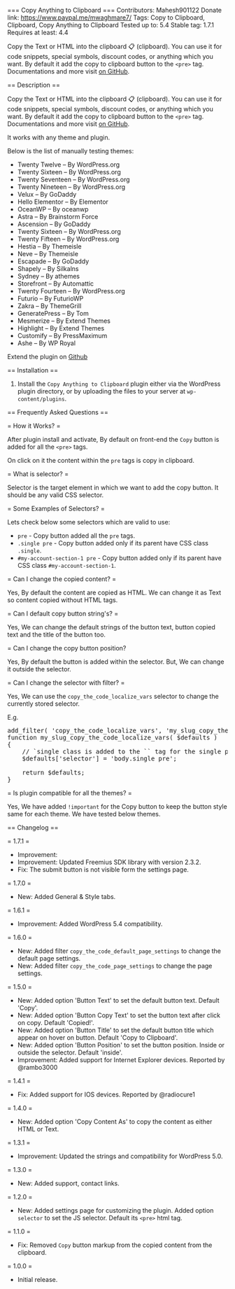 === Copy Anything to Clipboard ===
Contributors: Mahesh901122
Donate link: https://www.paypal.me/mwaghmare7/
Tags: Copy to Clipboard, Clipboard, Copy Anything to Clipboard
Tested up to: 5.4
Stable tag: 1.7.1
Requires at least: 4.4

Copy the Text or HTML into the clipboard 📋 (clipboard). You can use it for code snippets, special symbols, discount codes, or anything which you want. By default it add the copy to clipboard button to the <code>&lt;pre&gt;</code> tag. Documentations and more visit <a href="https://github.com/maheshwaghmare/copy-the-code/"> on GitHub</a>.

== Description ==

Copy the Text or HTML into the clipboard 📋 (clipboard). You can use it for code snippets, special symbols, discount codes, or anything which you want. By default it add the copy to clipboard button to the <code>&lt;pre&gt;</code> tag. Documentations and more visit <a href="https://github.com/maheshwaghmare/copy-the-code/"> on GitHub</a>.

It works with any theme and plugin.

Below is the list of manually testing themes:

- Twenty Twelve – By WordPress.org
- Twenty Sixteen – By WordPress.org
- Twenty Seventeen – By WordPress.org
- Twenty Nineteen – By WordPress.org
- Velux – By GoDaddy
- Hello Elementor – By Elementor
- OceanWP – By oceanwp
- Astra – By Brainstorm Force
- Ascension – By GoDaddy
- Twenty Sixteen – By WordPress.org
- Twenty Fifteen – By WordPress.org
- Hestia – By Themeisle
- Neve – By Themeisle
- Escapade – By GoDaddy
- Shapely – By Silkalns
- Sydney – By athemes
- Storefront – By Automattic
- Twenty Fourteen – By WordPress.org
- Futurio – By FuturioWP
- Zakra – By ThemeGrill
- GeneratePress – By Tom
- Mesmerize – By Extend Themes
- Highlight – By Extend Themes
- Customify – By PressMaximum
- Ashe – By WP Royal

Extend the plugin on [Github](https://github.com/maheshwaghmare/copy-the-code/)

== Installation ==

1. Install the <code>Copy Anything to Clipboard</code> plugin either via the WordPress plugin directory, or by uploading the files to your server at <code>wp-content/plugins</code>.

== Frequently Asked Questions ==

= How it Works? =

After plugin install and activate, By default on front-end the `Copy` button is added for all the `<pre>` tags.

On click on it the content within the `pre` tags is copy in clipboard.

= What is selector? =

Selector is the target element in which we want to add the copy button. It should be any valid CSS selector.

= Some Examples of Selectors? =

Lets check below some selectors which are valid to use:

- `pre` - Copy button added all the `pre` tags.
- `.single pre` - Copy button added only if its parent have CSS class `.single`.
- `#my-account-section-1 pre` - Copy button added only if its parent have CSS class `#my-account-section-1`.

= Can I change the copied content? =

Yes, By default the content are copied as HTML. We can change it as Text so content copied without HTML tags.

= Can I default copy button string's? =

Yes, We can change the default strings of the button text, button copied text and the title of the button too.

= Can I change the copy button position?

Yes, By default the button is added within the selector. But, We can change it outside the selector.

= Can I change the selector with filter? =

Yes, We can use the `copy_the_code_localize_vars` selector to change the currently stored selector.

E.g.

<pre>
add_filter( 'copy_the_code_localize_vars', 'my_slug_copy_the_code_localize_vars' );
function my_slug_copy_the_code_localize_vars( $defaults )
{
	// `single class is added to the `<body>` tag for the single page, post etc.
	$defaults['selector'] = 'body.single pre';

	return $defaults;	
}
</pre>

= Is plugin compatible for all the themes? =

Yes, We have added `!important` for the Copy button to keep the button style same for each theme. We have tested below themes.

== Changelog ==

= 1.7.1 =

* Improvement: 
* Improvement: Updated Freemius SDK library with version 2.3.2.
* Fix: The submit button is not visible form the settings page.

= 1.7.0 =

* New: Added General & Style tabs.

= 1.6.1 =

* Improvement: Added WordPress 5.4 compatibility.

= 1.6.0 =

* New: Added filter `copy_the_code_default_page_settings` to change the default page settings.
* New: Added filter `copy_the_code_page_settings` to change the page settings.

= 1.5.0 =

* New: Added option 'Button Text' to set the default button text. Default 'Copy'.
* New: Added option 'Button Copy Text' to set the button text after click on copy. Default 'Copied!'.
* New: Added option 'Button Title' to set the default button title which appear on hover on button. Default 'Copy to Clipboard'.
* New: Added option 'Button Position' to set the button position. Inside or outside the selector. Default 'inside'.
* Improvement: Added support for Internet Explorer devices. Reported by @rambo3000

= 1.4.1 =

* Fix: Added support for IOS devices. Reported by @radiocure1

= 1.4.0 =
* New: Added option 'Copy Content As' to copy the content as either HTML or Text. 

= 1.3.1 =
* Improvement: Updated the strings and compatibility for WordPress 5.0.

= 1.3.0 =
* New: Added support, contact links.

= 1.2.0 =
* New: Added settings page for customizing the plugin. Added option `selector` to set the JS selector. Default its `<pre>` html tag.

= 1.1.0 =
* Fix: Removed `Copy` button markup from the copied content from the clipboard.

= 1.0.0 =
* Initial release.